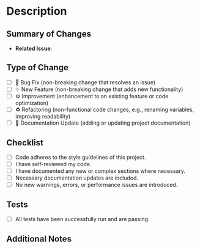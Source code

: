 # Description

## Summary of Changes
<!-- Provide a concise summary of the changes included in this PR, along with references to any related issues or tickets. -->
- **Related Issue**: <!-- Add the issue number this PR addresses, if any (e.g., Fixes #123) -->

## Type of Change
- [ ] 🐛 Bug Fix (non-breaking change that resolves an issue)
- [ ] ✨ New Feature (non-breaking change that adds new functionality)
- [ ] ⚙️ Improvement (enhancement to an existing feature or code optimization)
- [ ] ♻️ Refactoring (non-functional code changes, e.g., renaming variables, improving readability)
- [ ] 📖 Documentation Update (adding or updating project documentation)

## Checklist
- [ ] Code adheres to the style guidelines of this project.
- [ ] I have self-reviewed my code.
- [ ] I have documented any new or complex sections where necessary.
- [ ] Necessary documentation updates are included.
- [ ] No new warnings, errors, or performance issues are introduced.

## Tests
- [ ] All tests have been successfully run and are passing.

## Additional Notes
<!-- Optional: Add any additional context for reviewers, such as deployment considerations, impact on existing functionality, known limitations, etc. -->
